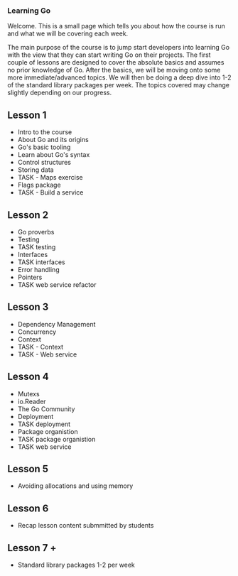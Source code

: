 ### Learning Go
Welcome. This is a small page which tells you about how the course is run and what we will be covering each week. 

The main purpose of the course is to jump start developers into learning Go with the view that they can start writing Go on their projects. The first couple of lessons are designed to cover the absolute basics and assumes no prior knowledge of Go. After the basics, we will be moving onto some more immediate/advanced topics. We will then be doing a deep dive into 1-2 of the standard library packages per week. The topics covered may change slightly depending on our progress.

## Lesson 1
- Intro to the course
- About Go and its origins
- Go's basic tooling
- Learn about Go's syntax
- Control structures
- Storing data
- TASK - Maps exercise
- Flags package
- TASK - Build a service

## Lesson 2
- Go proverbs
- Testing
- TASK testing
- Interfaces
- TASK interfaces
- Error handling
- Pointers
- TASK web service refactor

## Lesson 3
- Dependency Management
- Concurrency
- Context
- TASK - Context
- TASK - Web service

## Lesson 4
- Mutexs
- io.Reader
- The Go Community
- Deployment
- TASK deployment
- Package organistion
- TASK package organistion
- TASK web service

## Lesson 5 
- Avoiding allocations and using memory

## Lesson 6
- Recap lesson content submmitted by students

## Lesson 7 +
- Standard library packages 1-2 per week
 
